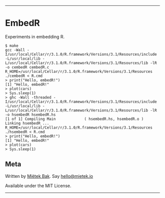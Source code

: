 ----


EmbedR
======

Experiments in embedding R.

    $ make
    gcc -Wall -I/usr/local/Cellar/r/3.1.0/R.framework/Versions/3.1/Resources/include -L/usr/local/lib -L/usr/local/Cellar/r/3.1.0/R.framework/Versions/3.1/Resources/lib -lR  -o cembedR cembedR.c
    R_HOME=/usr/local/Cellar/r/3.1.0/R.framework/Versions/3.1/Resources ./cembedR < R.cmd
    > print("Hello, embedR!")
    [1] "Hello, embedR!"
    > plot(cars)
    > Sys.sleep(1)
    > ghc -Wall -threaded -I/usr/local/Cellar/r/3.1.0/R.framework/Versions/3.1/Resources/include -L/usr/local/lib -L/usr/local/Cellar/r/3.1.0/R.framework/Versions/3.1/Resources/lib -lR  -o hsembedR hsembedR.hs
    [1 of 1] Compiling Main             ( hsembedR.hs, hsembedR.o )
    Linking hsembedR ...
    R_HOME=/usr/local/Cellar/r/3.1.0/R.framework/Versions/3.1/Resources ./hsembedR < R.cmd
    > print("Hello, embedR!")
    [1] "Hello, embedR!"
    > plot(cars)
    > Sys.sleep(1)


Meta
----

Written by [Miëtek Bak][].  Say hello@mietek.io

Available under the MIT License.


----

[Miëtek Bak]: http://mietek.io

